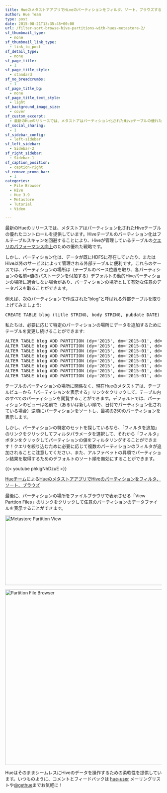 ```yaml
---
title: HueのメタストアアプリでHiveのパーティションをフィルタ、ソート、ブラウズする
author: Hue Team
type: post
date: 2015-08-21T13:35:45+00:00
url: /filter-sort-browse-hive-partitions-with-hues-metastore-2/
sf_thumbnail_type:
  - none
sf_thumbnail_link_type:
  - link_to_post
sf_detail_type:
  - none
sf_page_title:
  - 1
sf_page_title_style:
  - standard
sf_no_breadcrumbs:
  - 1
sf_page_title_bg:
  - none
sf_page_title_text_style:
  - light
sf_background_image_size:
  - cover
sf_custom_excerpt:
  - 最新のHueのリリースでは、メタストアはパーティション化されたHiveテーブルの優れたコントロールを提供しています。Hiveテーブルのパーティション化はフルテーブルスキャンを回避することにより、Hiveが管理しているテーブルのクエリのパフォーマンス向上のための優れた戦略です。
sf_social_sharing:
  - 1
sf_sidebar_config:
  - left-sidebar
sf_left_sidebar:
  - Sidebar-2
sf_right_sidebar:
  - Sidebar-1
sf_caption_position:
  - caption-right
sf_remove_promo_bar:
  - 1
categories:
  - File Browser
  - Hive
  - Hue 3.9
  - Metastore
  - Tutorial
  - Video

---
```

最新のHueのリリースでは、メタストアはパーティション化されたHiveテーブルの優れたコントロールを提供しています。Hiveテーブルのパーティション化はフルテーブルスキャンを回避することにより、Hiveが管理しているテーブルの[クエリのパフォーマンス向上][1]のための優れた戦略です。

しかし、パーティション化は、データが既にHDFSに存在していたり、またはHive以外のサービスによって管理される外部テーブルに便利です。これらのケースでは、パーティションの場所は（テーブルのベース位置を取り、各パーティションの名前=値のパストークンを付加する）デフォルトの動的Hiveパーティションの場所に適合しない場合があり、パーティションの場所として有効な任意のデータパスを取ることができます。

例えば、次のパーティションで作成された&#8221;blog&#8221;と呼ばれる外部テーブルを取り上げてみましょう:

<pre class="brush: sql; gutter: false; title: ; notranslate" title="">CREATE TABLE blog (title STRING, body STRING, pubdate DATE) PARTITIONED BY (dy STRING, dm STRING, dd STRING, dh STRING);
</pre>

私たちは、必要に応じて特定のパーティションの場所にデータを追加するためにテーブルを変更し続けることができます:

<pre class="brush: sql; gutter: false; title: ; notranslate" title="">ALTER TABLE blog ADD PARTITION (dy='2015', dm='2015-01', dd='2015-01-01', dh='2015-01-01 00') LOCATION '/user/jennykim/2015/01/01/00';
ALTER TABLE blog ADD PARTITION (dy='2015', dm='2015-01', dd='2015-01-01', dh='2015-01-01 12') LOCATION '/user/jennykim/2015/01/01/12';
ALTER TABLE blog ADD PARTITION (dy='2015', dm='2015-01', dd='2015-01-02', dh='2015-01-02 00') LOCATION '/user/jennykim/2015/01/02/00';
ALTER TABLE blog ADD PARTITION (dy='2015', dm='2015-01', dd='2015-01-02', dh='2015-01-02 12') LOCATION '/user/jennykim/2015/01/02/12';
ALTER TABLE blog ADD PARTITION (dy='2015', dm='2015-01', dd='2015-01-03', dh='2015-01-03 00') LOCATION '/user/jennykim/2015/01/03/00';
ALTER TABLE blog ADD PARTITION (dy='2015', dm='2015-01', dd='2015-01-03', dh='2015-01-03 12') LOCATION '/user/jennykim/2015/01/03/12';
ALTER TABLE blog ADD PARTITION (dy='2015', dm='2015-01', dd='2015-01-04', dh='2015-01-04 00') LOCATION '/user/jennykim/2015/01/04/00';
ALTER TABLE blog ADD PARTITION (dy='2015', dm='2015-01', dd='2015-01-04', dh='2015-01-04 12') LOCATION '/user/jennykim/2015/01/04/12';
</pre>

テーブルのパーティションの場所に関係なく、現在Hueのメタストアは、テーブルビューから「パーティションを表示する」リンクをクリックして、テーブル内のすべてのパーティションを閲覧することができます。デフォルトでは、パーティションのビューは名前で（あるいは新しい順で、日付でパーティション化されている場合）逆順にパーティションをソートし、最初の250のパーティションを表示します。

しかし、パーティションの特定のセットを探しているなら、「フィルタを追加」のリンクをクリックしてフィルタパラメータを選択して、それから「フィルタ」ボタンをクリックしてパーティションの値をフィルタリングすることができます！クエリを絞り込むために必要に応じて複数のパーティションのフィルタが追加されることに注意してください、また、アルファベットの昇順でパーティション結果を取得するためのデフォルトのソート順を無効にすることができます。

{{< youtube phkigNhDzuE >}}

[Hueチーム][2]による[HueのメタストアアプリでHiveのパーティションをフィルタ、ソート、ブラウズ][3]

最後に、パーティションの場所をファイルブラウザで表示させる「View Parttion Files」のリンクをクリックして任意のパーティションのデータファイルを表示することができます。

[<img class="aligncenter size-large wp-image-2822" src="https://cdn.gethue.com/uploads/2015/07/Screenshot-2015-07-29-15.44.21-1024x224.png" alt="Metastore Partition View" width="1024" height="224" data-wp-pid="2822" />][4]

[<img class="aligncenter size-large wp-image-2821" src="https://cdn.gethue.com/uploads/2015/07/Screenshot-2015-07-29-15.43.48-1024x564.png" alt="Partition File Browser" width="1024" height="564" data-wp-pid="2821" />][5]

HueはそのままシームレスにHiveのデータを操作するための柔軟性を提供しています。いつものように、コメントとフィードバックは [hue-user][6] メーリングリストや[@gethue][7]までお気軽に！

 [1]: http://blog.cloudera.com/blog/2014/08/improving-query-performance-using-partitioning-in-apache-hive/
 [2]: https://www.youtube.com/channel/UCTuTkR-hLNN59uqT9bqIa_Q
 [3]: https://youtube.com/watch?v=phkigNhDzuE
 [4]: https://cdn.gethue.com/uploads/2015/07/Screenshot-2015-07-29-15.44.21.png
 [5]: https://cdn.gethue.com/uploads/2015/07/Screenshot-2015-07-29-15.43.48.png
 [6]: http://groups.google.com/a/cloudera.org/group/hue-user
 [7]: https://twitter.com/gethue